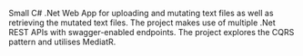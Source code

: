 Small C# .Net Web App for uploading and mutating text files as well as retrieving the mutated text files. The project makes use of multiple .Net REST APIs with swagger-enabled endpoints. The project explores the CQRS pattern and utilises MediatR.
